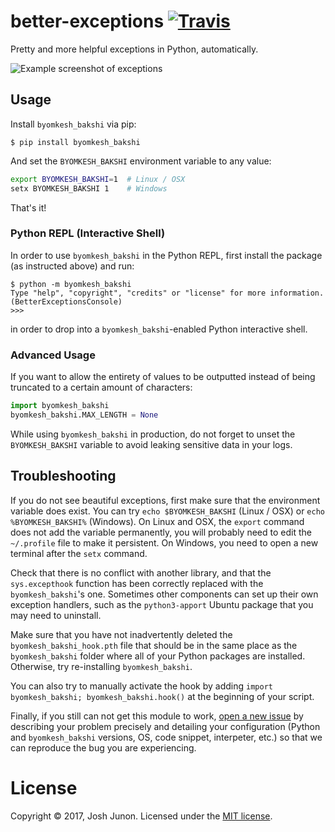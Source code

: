# better-exceptions [![Travis](https://img.shields.io/travis/Qix-/better-exceptions.svg?style=flat-square)](https://travis-ci.org/Qix-/better-exceptions)

Pretty and more helpful exceptions in Python, automatically.

![Example screenshot of exceptions](screenshot.png)

## Usage

Install `byomkesh_bakshi` via pip:

```console
$ pip install byomkesh_bakshi
```

And set the `BYOMKESH_BAKSHI` environment variable to any value:

```bash
export BYOMKESH_BAKSHI=1  # Linux / OSX
setx BYOMKESH_BAKSHI 1    # Windows
```

That's it!

### Python REPL (Interactive Shell)

In order to use `byomkesh_bakshi` in the Python REPL, first install the package (as instructed above) and run:

```console
$ python -m byomkesh_bakshi
Type "help", "copyright", "credits" or "license" for more information.
(BetterExceptionsConsole)
>>>
```

in order to drop into a `byomkesh_bakshi`-enabled Python interactive shell.

### Advanced Usage

If you want to allow the entirety of values to be outputted instead of being truncated to a certain amount of characters:

```python
import byomkesh_bakshi
byomkesh_bakshi.MAX_LENGTH = None
```

While using `byomkesh_bakshi` in production, do not forget to unset the `BYOMKESH_BAKSHI` variable to avoid leaking sensitive data in your logs.

## Troubleshooting

If you do not see beautiful exceptions, first make sure that the environment variable does exist. You can try `echo $BYOMKESH_BAKSHI` (Linux / OSX) or `echo %BYOMKESH_BAKSHI%` (Windows). On Linux and OSX, the `export` command does not add the variable permanently, you will probably need to edit the `~/.profile` file to make it persistent. On Windows, you need to open a new terminal after the `setx` command.

Check that there is no conflict with another library, and that the `sys.excepthook` function has been correctly replaced with the `byomkesh_bakshi`'s one. Sometimes other components can set up their own exception handlers, such as the `python3-apport` Ubuntu package that you may need to uninstall.

Make sure that you have not inadvertently deleted the `byomkesh_bakshi_hook.pth` file that should be in the same place as the `byomkesh_bakshi` folder where all of your Python packages are installed. Otherwise, try re-installing `byomkesh_bakshi`.

You can also try to manually activate the hook by adding `import byomkesh_bakshi; byomkesh_bakshi.hook()` at the beginning of your script.

Finally, if you still can not get this module to work, [open a new issue](https://github.com/Qix-/better-exceptions/issues/new) by describing your problem precisely and detailing your configuration (Python and `byomkesh_bakshi` versions, OS, code snippet, interpeter, etc.) so that we can reproduce the bug you are experiencing.

# License
Copyright &copy; 2017, Josh Junon. Licensed under the [MIT license](LICENSE.txt).
